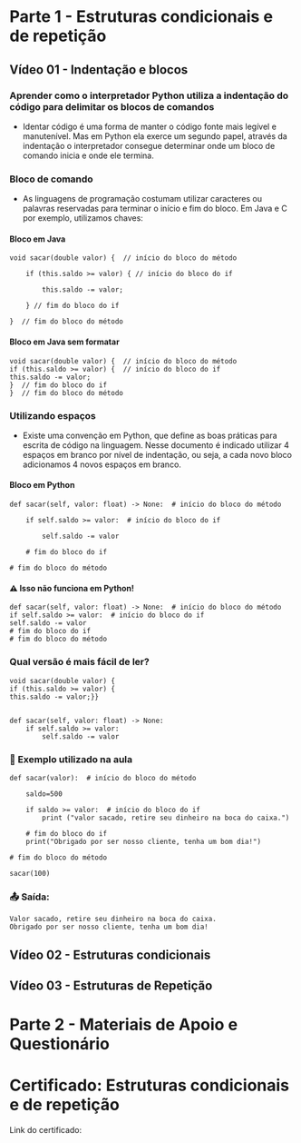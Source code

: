 # Parte 1 - Estruturas condicionais e de repetição

## Vídeo 01 - Indentação e blocos

### Aprender como o interpretador Python utiliza a indentação do código para delimitar os blocos de comandos

- Identar código é uma forma de manter o código fonte mais legível e manutenível. Mas em Python ela exerce um segundo papel, através da indentação o interpretador consegue determinar onde um bloco de comando inicia e onde ele termina.

### Bloco de comando

- As linguagens de programação costumam utilizar caracteres ou palavras reservadas para terminar o início e fim do bloco. Em Java e C por exemplo, utilizamos chaves:


#### Bloco em Java

```
void sacar(double valor) {  // início do bloco do método

    if (this.saldo >= valor) { // início do bloco do if
    
        this.saldo -= valor;

    } // fim do bloco do if

}  // fim do bloco do método
```

#### Bloco em Java sem formatar

```
void sacar(double valor) {  // início do bloco do método
if (this.saldo >= valor) {  // início do bloco do if
this.saldo -= valor;
}  // fim do bloco do if
}  // fim do bloco do método
```

### Utilizando espaços

- Existe uma convenção em Python, que define as boas práticas para escrita de código na linguagem. Nesse documento é indicado utilizar 4 espaços em branco por nível de indentação, ou seja, a cada novo bloco adicionamos 4 novos espaços em branco.

#### Bloco em Python

```
def sacar(self, valor: float) -> None:  # início do bloco do método

    if self.saldo >= valor:  # início do bloco do if
    
        self.saldo -= valor
    
    # fim do bloco do if

# fim do bloco do método
```

#### ⚠️ Isso não funciona em Python!

```
def sacar(self, valor: float) -> None:  # início do bloco do método
if self.saldo >= valor:  # início do bloco do if    
self.saldo -= valor
# fim do bloco do if
# fim do bloco do método
```

### Qual versão é mais fácil de ler?

```
void sacar(double valor) {
if (this.saldo >= valor) {
this.saldo -= valor;}}


def sacar(self, valor: float) -> None:
    if self.saldo >= valor:
        self.saldo -= valor
```

### 🧪 Exemplo utilizado na aula

```
def sacar(valor):  # início do bloco do método

    saldo=500

    if saldo >= valor:  # início do bloco do if
        print ("valor sacado, retire seu dinheiro na boca do caixa.")
    
    # fim do bloco do if
    print("Obrigado por ser nosso cliente, tenha um bom dia!")

# fim do bloco do método

sacar(100)
```

### 📤 Saída:

```
Valor sacado, retire seu dinheiro na boca do caixa.
Obrigado por ser nosso cliente, tenha um bom dia!
```




## Vídeo 02 - Estruturas condicionais



## Vídeo 03 - Estruturas de Repetição

# Parte 2 - Materiais de Apoio e Questionário



# Certificado: Estruturas condicionais e de repetição

Link do certificado: 
